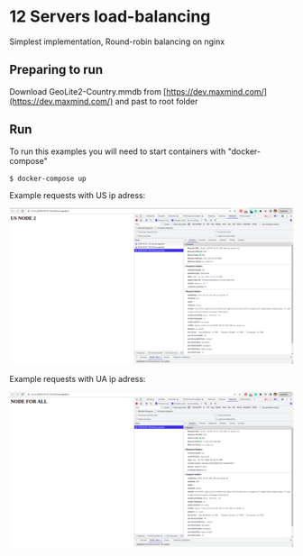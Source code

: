  12 Servers load-balancing
========================

Simplest implementation, Round-robin balancing on nginx

## Preparing to run
Download GeoLite2-Country.mmdb from [https://dev.maxmind.com/](https://dev.maxmind.com/)
and past to root folder

## Run

To run this examples you will need to start containers with "docker-compose"
```bash
$ docker-compose up
```


Example requests with US ip adress:

![Example of requests](./us.png?raw=true "Example of requests")

Example requests with UA ip adress:

![Example of requests](./ua.png?raw=true "Example of requests")
